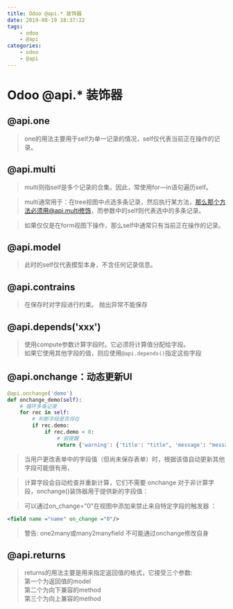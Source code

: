 ```yaml
---
title: Odoo @api.* 装饰器
date: 2019-08-19 18:37:22
tags: 
    - odoo
    - @api
categories: 
    - odoo
    - @api
---
```


# Odoo @api.* 装饰器

## @api.one

> one的用法主要用于self为单一记录的情况，self仅代表当前正在操作的记录。

## @api.multi

>  multi则指self是多个记录的合集。因此，常使用for—in语句遍历self。

> multi通常用于：在tree视图中点选多条记录，然后执行某方法，那么那个方法必须用@api.multi修饰，而参数中的self则代表选中的多条记录。

> 如果仅仅是在form视图下操作，那么self中通常只有当前正在操作的记录。

## @api.model

> 此时的self仅代表模型本身，不含任何记录信息。

## @api.contrains
> 在保存时对字段进行约束。
> 抛出异常不能保存


## @api.depends('xxx')

> 使用compute参数计算字段时。它必须将计算值分配给字段。  
> 如果它使用其他字段的值，则应使用`@api.depends()`指定这些字段

## @api.onchange：动态更新UI

```python
@api.onchange('demo')
def onchange_demo(self):
    # 循环多条记录
    for rec in self:
        # 判断字段是否存在
        if rec.demo:
            if rec.demo < 0:
                # 弱提醒
                return {'warning': {'title': "title", 'message': "message"}}
```

> 当用户更改表单中的字段值（但尚未保存表单）时，根据该值自动更新其他字段可能很有用，

> 计算字段会自动检查并重新计算，它们不需要 onchange
对于非计算字段，onchange()装饰器用于提供新的字段值：


> 可以通过on_change="0"在视图中添加来禁止来自特定字段的触发器 ：
```xml
<field name ="name" on_change ="0"/>
```

> 警告: one2many或many2manyfield 不可能通过onchange修改自身

## @api.returns

> returns的用法主要是用来指定返回值的格式，它接受三个参数:  
> 第一个为返回值的model  
> 第二个为向下兼容的method  
> 第三个为向上兼容的method
